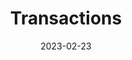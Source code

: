 ---
date: '2023-02-23'
title: "Transactions"
menu:
  corda5:
    identifier: corda5-develop-transactions
    parent: corda5-develop-ledger
    weight: 2000
section_menu: corda5
---
